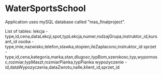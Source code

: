 # WaterSportsSchool

Application uses mySQL database called "mas_finalproject".

List of tables:
lekcja - type,id,cena,dataLekcji,spot,typLekcja,numer,rodzajGrupa,instruktor_id,kursant_id 
osoba - type,imie,nazwisko,telefon,stawka,stopien,ileZaplacono,instruktor_id
sprzet - type,id,cena,kategoria,marka,stan,dlugosc,typBom,szerokosc,typ,wypornosc,rozmiar,typMaszt,rozmiarPianka,typPianka
wypozyczenie - id,dataWypozyczenia,dataZwrotu,naIle,klient_id,sprzet_id
